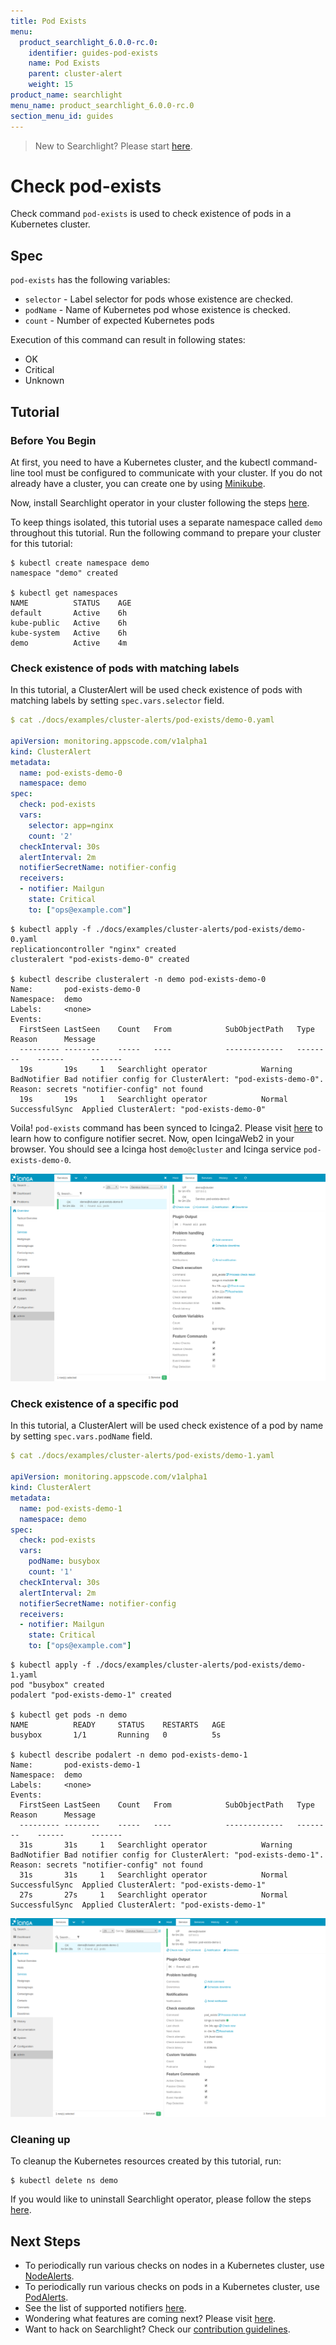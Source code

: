 ```yaml
---
title: Pod Exists
menu:
  product_searchlight_6.0.0-rc.0:
    identifier: guides-pod-exists
    name: Pod Exists
    parent: cluster-alert
    weight: 15
product_name: searchlight
menu_name: product_searchlight_6.0.0-rc.0
section_menu_id: guides
---
```


> New to Searchlight? Please start [here](/docs/concepts/README.md).

# Check pod-exists

Check command `pod-exists` is used to check existence of pods in a Kubernetes cluster.


## Spec
`pod-exists` has the following variables:

- `selector` - Label selector for pods whose existence are checked.
- `podName` - Name of Kubernetes pod whose existence is checked.
- `count` - Number of expected Kubernetes pods

Execution of this command can result in following states:

- OK
- Critical
- Unknown


## Tutorial

### Before You Begin
At first, you need to have a Kubernetes cluster, and the kubectl command-line tool must be configured to communicate with your cluster. If you do not already have a cluster, you can create one by using [Minikube](https://github.com/kubernetes/minikube).

Now, install Searchlight operator in your cluster following the steps [here](/docs/setup/install.md).

To keep things isolated, this tutorial uses a separate namespace called `demo` throughout this tutorial. Run the following command to prepare your cluster for this tutorial:

```console
$ kubectl create namespace demo
namespace "demo" created

$ kubectl get namespaces
NAME          STATUS    AGE
default       Active    6h
kube-public   Active    6h
kube-system   Active    6h
demo          Active    4m
```


### Check existence of pods with matching labels
In this tutorial, a ClusterAlert will be used check existence of pods with matching labels by setting `spec.vars.selector` field.
```yaml
$ cat ./docs/examples/cluster-alerts/pod-exists/demo-0.yaml

apiVersion: monitoring.appscode.com/v1alpha1
kind: ClusterAlert
metadata:
  name: pod-exists-demo-0
  namespace: demo
spec:
  check: pod-exists
  vars:
    selector: app=nginx
    count: '2'
  checkInterval: 30s
  alertInterval: 2m
  notifierSecretName: notifier-config
  receivers:
  - notifier: Mailgun
    state: Critical
    to: ["ops@example.com"]
```
```console
$ kubectl apply -f ./docs/examples/cluster-alerts/pod-exists/demo-0.yaml
replicationcontroller "nginx" created
clusteralert "pod-exists-demo-0" created

$ kubectl describe clusteralert -n demo pod-exists-demo-0
Name:		pod-exists-demo-0
Namespace:	demo
Labels:		<none>
Events:
  FirstSeen	LastSeen	Count	From			SubObjectPath	Type		Reason		Message
  ---------	--------	-----	----			-------------	--------	------		-------
  19s		19s		1	Searchlight operator			Warning		BadNotifier	Bad notifier config for ClusterAlert: "pod-exists-demo-0". Reason: secrets "notifier-config" not found
  19s		19s		1	Searchlight operator			Normal		SuccessfulSync	Applied ClusterAlert: "pod-exists-demo-0"
```

Voila! `pod-exists` command has been synced to Icinga2. Please visit [here](/docs/guides/notifiers.md) to learn how to configure notifier secret. Now, open IcingaWeb2 in your browser. You should see a Icinga host `demo@cluster` and Icinga service `pod-exists-demo-0`.

![check-all-pods](/docs/images/cluster-alerts/pod-exists/demo-0.png)


### Check existence of a specific pod
In this tutorial, a ClusterAlert will be used check existence of a pod by name by setting `spec.vars.podName` field.
```yaml
$ cat ./docs/examples/cluster-alerts/pod-exists/demo-1.yaml

apiVersion: monitoring.appscode.com/v1alpha1
kind: ClusterAlert
metadata:
  name: pod-exists-demo-1
  namespace: demo
spec:
  check: pod-exists
  vars:
    podName: busybox
    count: '1'
  checkInterval: 30s
  alertInterval: 2m
  notifierSecretName: notifier-config
  receivers:
  - notifier: Mailgun
    state: Critical
    to: ["ops@example.com"]
```
```console
$ kubectl apply -f ./docs/examples/cluster-alerts/pod-exists/demo-1.yaml
pod "busybox" created
podalert "pod-exists-demo-1" created

$ kubectl get pods -n demo
NAME          READY     STATUS    RESTARTS   AGE
busybox       1/1       Running   0          5s

$ kubectl describe podalert -n demo pod-exists-demo-1
Name:		pod-exists-demo-1
Namespace:	demo
Labels:		<none>
Events:
  FirstSeen	LastSeen	Count	From			SubObjectPath	Type		Reason		Message
  ---------	--------	-----	----			-------------	--------	------		-------
  31s		31s		1	Searchlight operator			Warning		BadNotifier	Bad notifier config for ClusterAlert: "pod-exists-demo-1". Reason: secrets "notifier-config" not found
  31s		31s		1	Searchlight operator			Normal		SuccessfulSync	Applied ClusterAlert: "pod-exists-demo-1"
  27s		27s		1	Searchlight operator			Normal		SuccessfulSync	Applied ClusterAlert: "pod-exists-demo-1"
```
![check-by-pod-label](/docs/images/cluster-alerts/pod-exists/demo-1.png)


### Cleaning up
To cleanup the Kubernetes resources created by this tutorial, run:
```console
$ kubectl delete ns demo
```

If you would like to uninstall Searchlight operator, please follow the steps [here](/docs/setup/uninstall.md).


## Next Steps
 - To periodically run various checks on nodes in a Kubernetes cluster, use [NodeAlerts](/docs/concepts/alert-types/node-alert.md).
 - To periodically run various checks on pods in a Kubernetes cluster, use [PodAlerts](/docs/concepts/alert-types/pod-alert.md).
 - See the list of supported notifiers [here](/docs/guides/notifiers.md).
 - Wondering what features are coming next? Please visit [here](/docs/roadmap.md).
 - Want to hack on Searchlight? Check our [contribution guidelines](/docs/CONTRIBUTING.md).
